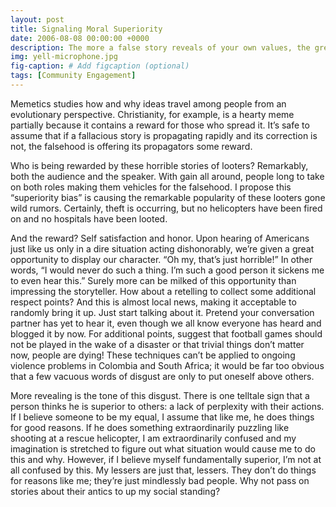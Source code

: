 ```yaml
---
layout: post
title: Signaling Moral Superiority
date: 2006-08-08 00:00:00 +0000
description: The more a false story reveals of your own values, the greater your propensity to share it.
img: yell-microphone.jpg
fig-caption: # Add figcaption (optional)
tags: [Community Engagement]
---
```

Memetics studies how and why ideas travel among people from an evolutionary perspective. Christianity, for example, is a hearty meme partially because it contains a reward for those who spread it. It’s safe to assume that if a fallacious story is propagating rapidly and its correction is not, the falsehood is offering its propagators some reward.

Who is being rewarded by these horrible stories of looters? Remarkably, both the audience and the speaker. With gain all around, people long to take on both roles making them vehicles for the falsehood. I propose this “superiority bias” is causing the remarkable popularity of these looters gone wild rumors. Certainly, theft is occurring, but no helicopters have been fired on and no hospitals have been looted.

And the reward? Self satisfaction and honor. Upon hearing of Americans just like us only in a dire situation acting dishonorably, we’re given a great opportunity to display our character. “Oh my, that’s just horrible!” In other words, “I would never do such a thing. I’m such a good person it sickens me to even hear this.” Surely more can be milked of this opportunity than impressing the storyteller. How about a retelling to collect some additional respect points? And this is almost local news, making it acceptable to randomly bring it up. Just start talking about it. Pretend your conversation partner has yet to hear it, even though we all know everyone has heard and blogged it by now. For additional points, suggest that football games should not be played in the wake of a disaster or that trivial things don’t matter now, people are dying! These techniques can’t be applied to ongoing violence problems in Colombia and South Africa; it would be far too obvious that a few vacuous words of disgust are only to put oneself above others.

More revealing is the tone of this disgust. There is one telltale sign that a person thinks he is superior to others: a lack of perplexity with their actions. If I believe someone to be my equal, I assume that like me, he does things for good reasons. If he does something extraordinarily puzzling like shooting at a rescue helicopter, I am extraordinarily confused and my imagination is stretched to figure out what situation would cause me to do this and why. However, if I believe myself fundamentally superior, I’m not at all confused by this. My lessers are just that, lessers. They don’t do things for reasons like me; they’re just mindlessly bad people. Why not pass on stories about their antics to up my social standing?
